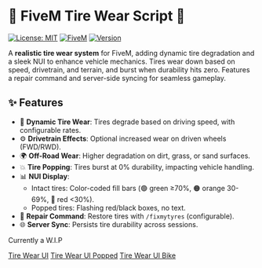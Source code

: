 # 🚗 FiveM Tire Wear Script 🛞

[![License: MIT](https://img.shields.io/badge/License-MIT-blue.svg)](https://opensource.org/licenses/MIT)
[![FiveM](https://img.shields.io/badge/FiveM-Script-red.svg)](https://fivem.net/)
[![Version](https://img.shields.io/badge/Version-1.0.0-green.svg)](https://github.com/yourusername/fivem-tire-wear/releases)

A **realistic tire wear system** for FiveM, adding dynamic tire degradation and a sleek NUI to enhance vehicle mechanics. Tires wear down based on speed, drivetrain, and terrain, and burst when durability hits zero. Features a repair command and server-side syncing for seamless gameplay.



## ✨ Features

- 🛞 **Dynamic Tire Wear**: Tires degrade based on driving speed, with configurable rates.
- ⚙️ **Drivetrain Effects**: Optional increased wear on driven wheels (FWD/RWD).
- 🌍 **Off-Road Wear**: Higher degradation on dirt, grass, or sand surfaces.
- 💥 **Tire Popping**: Tires burst at 0% durability, impacting vehicle handling.
- 📊 **NUI Display**:
  - Intact tires: Color-coded fill bars (🟢 green ≥70%, 🟠 orange 30-69%, 🔴 red <30%).
  - Popped tires: Flashing red/black boxes, no text.
- 🔧 **Repair Command**: Restore tires with `/fixmytyres` (configurable).
- 🌐 **Server Sync**: Persists tire durability across sessions.

Currently a W.I.P


[Tire Wear UI](https://fastdl.cukservers/images/car.png)
[Tire Wear UI Popped](fastdl.cukservers.net/images/popped.png)
[Tire Wear UI Bike](fastdl.cukservers.net/images/bike.png)

